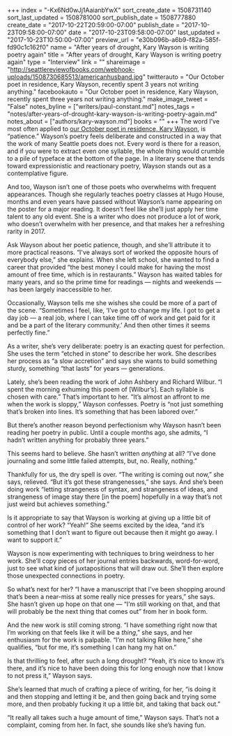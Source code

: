 +++
index = "-Kx6Nd0wJj1AaianbYwX"
sort_create_date = 1508731140
sort_last_updated = 1508781000
sort_publish_date = 1508777880
create_date = "2017-10-22T20:59:00-07:00"
publish_date = "2017-10-23T09:58:00-07:00"
date = "2017-10-23T09:58:00-07:00"
last_updated = "2017-10-23T10:50:00-07:00"
preview_url = "e30b096b-a6b9-f82a-585f-fd90c1c162f0"
name = "After years of drought, Kary Wayson is writing poetry again"
title = "After years of drought, Kary Wayson is writing poetry again"
type = "Interview"
link = ""
shareimage = "http://seattlereviewofbooks.com/webhook-uploads/1508730685513/americanhusband.jpg"
twitterauto = "Our October poet in residence, Kary Wayson, recently spent 3 years not writing anything."
facebookauto = "Our October poet in residence, Kary Wayson, recently spent three years not writing anything."
make_image_tweet = "False"
notes_byline = ["writers/paul-constant.md"]
notes_tags = "notes/after-years-of-drought-kary-wayson-is-writing-poetry-again.md"
notes_about = ["authors/kary-wayson.md"]
books = ""
+++
The word I’ve most often applied to [our October poet in residence, Kary Wayson](http://www.seattlereviewofbooks.com/writers/kary-wayson/), is “patience.” Wayson’s poetry feels deliberate and constructed in a way that the work of many Seattle poets does not. Every word is there for a reason, and if you were to extract even one syllable, the whole thing would crumble to a pile of typeface at the bottom of the page. In a literary scene that tends toward expressionistic and reactionary poetry, Wayson stands out as a contemplative figure.

And too, Wayson isn’t one of those poets who overwhelms with frequent appearances. Though she regularly teaches poetry classes at Hugo House, months and even years have passed without Wayson’s name appearing on the poster for a major reading. It doesn’t feel like she’ll just apply her time talent to any old event. She is a writer who does not produce a lot of work, who doesn’t overwhelm with her presence, and that makes her a refreshing rarity in 2017. 

Ask Wayson about her poetic patience, though, and she’ll attribute it to more practical reasons. “I've always sort of worked the opposite hours of everybody else,” she explains. When she left school, she wanted to find a career that provided “the best money I could make for having the most amount of free time, which is in restaurants.” Wayson has waited tables for many years, and so the prime time for readings — nights and weekends — has been largely inaccessible to her.

Occasionally, Wayson tells me she wishes she could be more of a part of the scene. “Sometimes I feel, like, ‘I’ve got to change my life. I got to get a day job — a real job, where I can take time off of work and get paid for it and be a part of the literary community.’ And then other times it seems perfectly fine.”

As a writer, she’s very deliberate: poetry is an exacting quest for perfection. She uses the term “etched in stone” to describe her work. She describes her process as “a slow accretion” and says she wants to build something sturdy, something “that lasts” for years — generations. 

Lately, she’s been reading the work of John Ashbery and Richard Wilbur. “I spent the morning exhuming this poem of [Wilbur’s]. Each syllable is chosen with care.” That’s important to her. “It’s almost an affront to me when the work is sloppy,” Wayson confesses. Poetry is “not just something that’s broken into lines. It’s something that has been labored over.”

But there’s another reason beyond perfectionism why Wayson hasn’t been reading her poetry in public. Until a couple months ago, she admits, “I hadn’t written anything for probably three years.” 

This seems hard to believe. She hasn’t written *anything* at all? “I’ve done journaling and some little failed attempts, but, no. Really, nothing.” 

Thankfully for us, the dry spell is over. “The writing is coming out now,” she says, relieved. “But it’s got these strangenesses,” she says. And she’s been doing work “letting strangeness of syntax, and strangeness of ideas, and strangeness of image stay there [in the poem] hopefully in a way that’s not just weird but achieves something.” 

Is it appropriate to say that Wayson is working at giving up a little bit of control of her work? “Yeah!” She seems excited by the idea, “and it’s something that I don’t want to figure out because then it might go away. I want to support it.” 

Wayson is now experimenting with techniques to bring weirdness to her work. She’ll copy pieces of her journal entries backwards, word-for-word, just to see what kind of juxtapositions that will draw out. She’ll then explore those unexpected connections in poetry.

So what’s next for her? “I have a manuscript that I've been shopping around that’s been a near-miss at some really nice presses for years,” she says. She hasn’t given up hope on that one — “I’m still working on that, and that will probably be the next thing that comes out” from her in book form. 

And the new work is still coming strong. “I have something right now that I’m working on that feels like it will be a *thing*,” she says, and her enthusiasm for the work is palpable. “I’m not talking Rilke here,” she qualifies, “but for me, it’s something I can hang my hat on.”

Is that thrilling to feel, after such a long drought? “Yeah, it’s nice to know it’s there, and it’s nice to have been doing this for long enough now that I know to not press it,” Wayson says. 

She’s learned that much of crafting a piece of writing, for her, “is doing it and then stopping and letting it be, and then going back and trying some more, and then probably fucking it up a little bit, and taking that back out.”

“It really all takes such a huge amount of time,” Wayson says. That’s not a complaint, coming from her. In fact, she sounds like she’s having fun.
